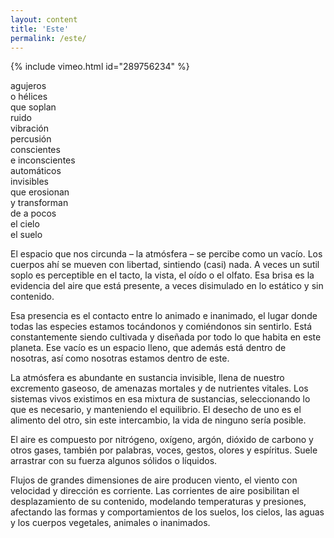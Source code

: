 ```yaml
---
layout: content
title: 'Este'
permalink: /este/
---
```

{% include vimeo.html id="289756234" %}

agujeros  
o hélices  
que soplan  
ruido  
vibración  
percusión  
conscientes  
e inconscientes  
automáticos  
invisibles  
que erosionan  
y transforman  
de a pocos  
el cielo  
el suelo

El espacio que nos circunda – la atmósfera – se percibe como un vacío. Los cuerpos ahí se mueven con libertad, sintiendo (casi) nada. A veces un sutil soplo es perceptible en el tacto, la vista, el oído o el olfato. Esa brisa es la evidencia del aire que está presente, a veces disimulado en lo estático y sin contenido.

Esa presencia es el contacto entre lo animado e inanimado, el lugar donde todas las especies estamos tocándonos y comiéndonos sin sentirlo. Está constantemente siendo cultivada y diseñada por todo lo que habita en este planeta. Ese vacío es un espacio lleno, que además está dentro de nosotras, así como nosotras estamos dentro de este.

La atmósfera es abundante en sustancia invisible, llena de nuestro excremento gaseoso, de amenazas mortales y de nutrientes vitales. Los sistemas vivos existimos en esa mixtura de sustancias, seleccionando lo que es necesario, y manteniendo el equilibrio. El desecho de uno es el alimento del otro, sin este intercambio, la vida de ninguno sería posible.

El aire es compuesto por nitrógeno, oxígeno, argón, dióxido de carbono y otros gases, también por palabras, voces, gestos, olores y espíritus. Suele arrastrar con su fuerza algunos sólidos o líquidos.

Flujos de grandes dimensiones de aire producen viento, el viento con velocidad y dirección es corriente. Las corrientes de aire posibilitan el desplazamiento de su contenido, modelando temperaturas y presiones, afectando las formas y comportamientos de los suelos, los cielos, las aguas y los cuerpos vegetales, animales o inanimados.
